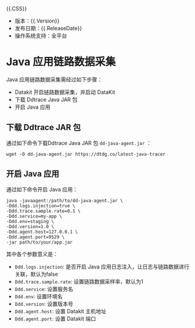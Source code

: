 {{.CSS}}

- 版本：{{.Version}}
- 发布日期：{{.ReleaseDate}}
- 操作系统支持：全平台

# Java 应用链路数据采集

Java 应用链路数据采集需经过如下步骤：

- Datakit 开启链路数据采集，并启动 DataKit
- 下载 Ddtrace Java JAR 包
- 开启 Java 应用

## 下载 Ddtrace JAR 包

通过如下命令下载Ddtrace Java JAR 包 `dd-java-agent.jar` ：

```shell
wget -O dd-java-agent.jar https://dtdg.co/latest-java-tracer
```

## 开启 Java 应用

通过如下命令开启 Java 应用：

```shell
java -javaagent:/path/to/dd-java-agent.jar \
-Ddd.logs.injection=true \
-Ddd.trace.sample.rate=0.1 \
-Ddd.service=my-app \
-Ddd.env=staging \
-Ddd.version=1.0 \
-Ddd.agent.host=127.0.0.1 \
-Ddd.agent.port=9529 \
-jar path/to/your/app.jar
```

其中各个参数意义是：

- `Ddd.logs.injection`: 是否开启 Java 应用日志注入，让日志与链路数据进行关联，默认为false
- `Ddd.trace.sample.rate`: 设置链路数据采样率，默认为1
- `Ddd.service`: 设置服务名
- `Ddd.env`: 设置环境名
- `Ddd.version`: 设置版本号
- `Ddd.agent.host`: 设置 Datakit 主机地址
- `Ddd.agent.port`: 设置 Datakit 端口
